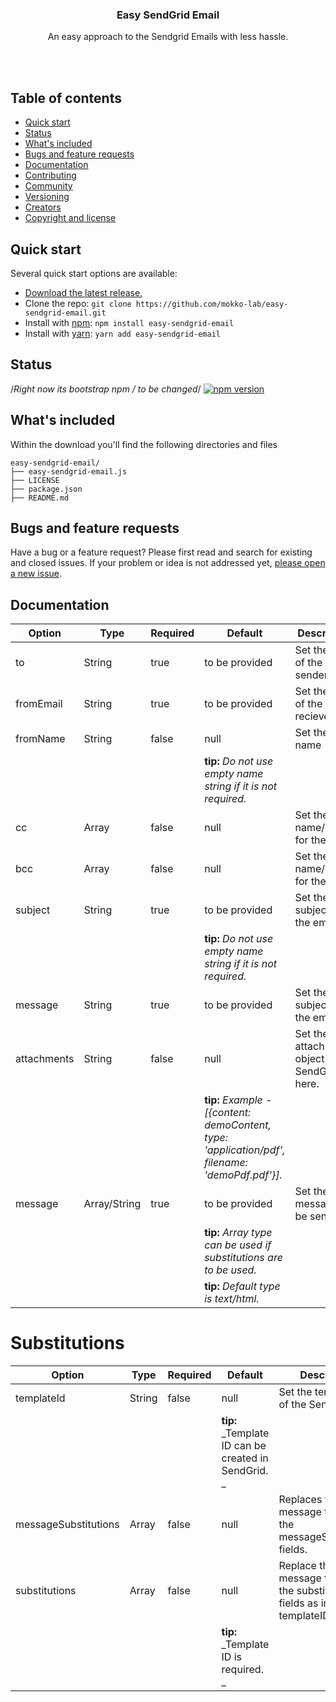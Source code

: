 <p align="center">
  <h3 align="center">Easy SendGrid Email</h3>

  <p align="center">
    An easy approach to the Sendgrid Emails with less hassle.
    <br>
    <br>
  </p>
</p>
<br>

## Table of contents

- [Quick start](#quick-start)
- [Status](#status)
- [What's included](#whats-included)
- [Bugs and feature requests](#bugs-and-feature-requests)
- [Documentation](#documentation)
- [Contributing](#contributing)
- [Community](#community)
- [Versioning](#versioning)
- [Creators](#creators)
- [Copyright and license](#copyright-and-license)


## Quick start

Several quick start options are available:

- [Download the latest release.](https://github.com/mokko-lab/easy-sendgrid-email/archive/master.zip)
- Clone the repo: `git clone https://github.com/mokko-lab/easy-sendgrid-email.git`
- Install with [npm](https://www.npmjs.com/): `npm install easy-sendgrid-email`
- Install with [yarn](https://yarnpkg.com/): `yarn add easy-sendgrid-email`

## Status

/*Right now its bootstrap npm / to be changed*/
[![npm version](https://img.shields.io/npm/v/bootstrap.svg)](https://www.npmjs.com/package/bootstrap)

## What's included

Within the download you'll find the following directories and files

```
easy-sendgrid-email/
├── easy-sendgrid-email.js
├── LICENSE
├── package.json
├── README.md

```

## Bugs and feature requests

Have a bug or a feature request? Please first read and search for existing and closed issues. If your problem or idea is not addressed yet, [please open a new issue](https://github.com/mokko-lab/easy-sendgrid-email/issues/new).

## Documentation
Option | Type | Required | Default | Description
------------- | ------------- | ------------- | ------------- | -------------
to | String | true | to be provided | Set the email of the sender
fromEmail | String | true | to be provided | Set the email of the reciever
fromName | String | false | null | Set the email name
|  | | |**tip:** _Do not use empty name string if it is not required._
cc | Array | false | null | Set the email name/names for the cc.
bcc | Array | false | null | Set the email name/names for the bcc.
subject | String | true | to be provided | Set the subject of the email.
|  | | |**tip:** _Do not use empty name string if it is not required._
message | String | true | to be provided | Set the subject of the email.
attachments | String | false | null | Set the attachments object of the SendGrid here.
|  | | |**tip:** _Example - [{content: demoContent, type: 'application/pdf', filename: 'demoPdf.pdf'}]._
message | Array/String | true | to be provided | Set the message to be sent.
|  | | |**tip:** _Array type can be used if substitutions are to be used._
|  | | |**tip:** _Default type is text/html._

# Substitutions
Option | Type | Required | Default | Description
------------- | ------------- | ------------- | ------------- | -------------
templateId | String | false | null | Set the template ID of the SendGrid.
|  | | |**tip:** _Template ID can be created in SendGrid. _
messageSubstitutions | Array | false | null | Replaces the message fields with the messageSubstitution fields.
substitutions | Array | false | null | Replace the message fields with the substitution fields as in SendGrid templateID.
|  | | |**tip:** _Template ID is required. _
